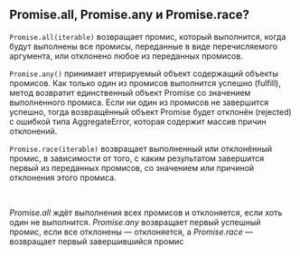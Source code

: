 ## Promise.all, Promise.any и Promise.race?

`Promise.all(iterable)` возвращает промис, который выполнится, когда будут выполнены все промисы, переданные в виде перечисляемого аргумента, или отклонено любое из переданных промисов.

`Promise.any()` принимает итерируемый объект содержащий объекты промисов. Как только один из промисов выполнится успешно (fulfill), метод возвратит единственный объект Promise со значением выполненного промиса. Если ни один из промисов не завершится успешно, тогда возвращённый объект Promise будет отклонён (rejected) с ошибкой типа AggregateError, которая содержит массив причин отклонений.

`Promise.race(iterable)` возвращает выполненный или отклонённый промис, в зависимости от того, с каким результатом завершится первый из переданных промисов, со значением или причиной отклонения этого промиса.

<br>

*Promise.all* ждёт выполнения всех промисов и отклоняется, если хоть один не выполнится. *Promise.any* возвращает первый успешный промис, если все отклонены — отклоняется, а *Promise.race* — возвращает первый завершившийся промис